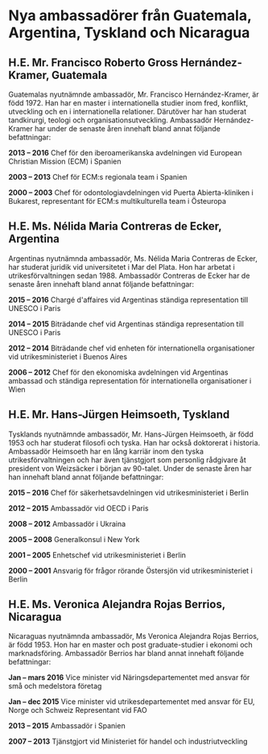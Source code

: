 # Nya ambassadörer från Guatemala, Argentina, Tyskland och Nicaragua

## H.E. Mr. Francisco Roberto Gross Hernández-Kramer, Guatemala

Guatemalas nyutnämnde ambassadör, Mr. Francisco Hernández-Kramer, är född 1972. Han har en master i internationella studier inom fred, konflikt, utveckling och en i internationella relationer. Därutöver har han studerat tandkirurgi, teologi och organisationsutveckling. Ambassadör Hernández-Kramer har under de senaste åren innehaft bland annat följande befattningar:

**2013 – 2016**
Chef för den iberoamerikanska avdelningen vid European Christian Mission (ECM) i Spanien

**2003 – 2013**
Chef för ECM:s regionala team i Spanien

**2000 – 2003**
Chef för odontologiavdelningen vid Puerta Abierta-kliniken i Bukarest, representant för ECM:s multikulturella team i Östeuropa

## H.E. Ms. Nélida Maria Contreras de Ecker, Argentina

Argentinas nyutnämnda ambassadör, Ms. Nélida Maria Contreras de Ecker, har studerat juridik vid universitetet i Mar del Plata. Hon har arbetat i utrikesförvaltningen sedan 1988. Ambassadör Contreras de Ecker har de senaste åren innehaft bland annat följande befattningar:

**2015 – 2016**
Chargé d'affaires vid Argentinas ständiga representation till UNESCO i Paris

**2014 – 2015**
Biträdande chef vid Argentinas ständiga representation till UNESCO i Paris

**2012 – 2014**
Biträdande chef vid enheten för internationella organisationer vid utrikesministeriet i Buenos Aires

**2006 – 2012**
Chef för den ekonomiska avdelningen vid Argentinas ambassad och ständiga representation för internationella organisationer i Wien

## H.E. Mr. Hans-Jürgen Heimsoeth, Tyskland

Tysklands nyutnämnde ambassadör, Mr. Hans-Jürgen Heimsoeth, är född 1953 och har studerat filosofi och tyska. Han har också doktorerat i historia. Ambassadör Heimsoeth har en lång karriär inom den tyska utrikesförvaltningen och har även tjänstgjort som personlig rådgivare åt president von Weizsäcker i början av 90-talet. Under de senaste åren har han innehaft bland annat följande befattningar:

**2015 – 2016**
Chef för säkerhetsavdelningen vid utrikesministeriet i Berlin

**2012 – 2015**
Ambassadör vid OECD i Paris

**2008 – 2012**
Ambassadör i Ukraina

**2005 – 2008**
Generalkonsul i New York

**2001 – 2005**
Enhetschef vid utrikesministeriet i Berlin

**2000 – 2001**
Ansvarig för frågor rörande Östersjön vid utrikesministeriet i Berlin

## H.E. Ms. Veronica Alejandra Rojas Berrios, Nicaragua

Nicaraguas nyutnämnda ambassadör, Ms Veronica Alejandra Rojas Berrios, är född 1953. Hon har en master och post graduate-studier i ekonomi och marknadsföring. Ambassadör Berrios har bland annat innehaft följande befattningar:

**Jan – mars 2016**
Vice minister vid Näringsdepartementet med ansvar för små och medelstora företag

**Jan – dec 2015**
Vice minister vid utrikesdepartementet med ansvar för EU, Norge och Schweiz
Representant vid FAO

**2013 – ­2015**
Ambassadör i Spanien

**2007 – 2013**
 Tjänstgjort vid Ministeriet för handel och industriutveckling
